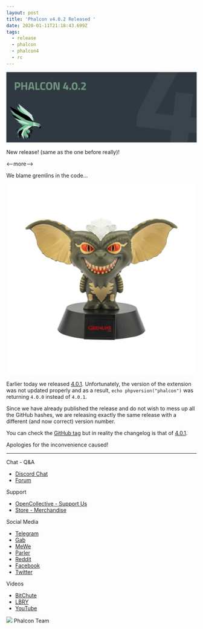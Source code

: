 ```yaml
---
layout: post
title: 'Phalcon v4.0.2 Released '
date: 2020-01-11T21:18:43.699Z
tags:
  - release
  - phalcon
  - phalcon4
  - rc
---
```

![](/assets/files/20200111-phalcon4.0.2.png)

New release! (same as the one before really)!

<--more-->

We blame gremlins in the code...

![](/assets/files/gremlins.jpeg)

Earlier today we released [4.0.1](https://blog.phalcon.io/post/phalcon-v4-0-1-released). Unfortunately, the version of the extension was not updated properly and as a result, `echo phpversion("phalcon")` was returning `4.0.0` instead of `4.0.1`.

Since we have already published the release and do not wish to mess up all the GitHub hashes, we are releasing exactly the same release with a different (and now correct) version number.

You can check the [GitHub tag](https://github.com/phalcon/cphalcon/releases/tag/v4.0.2) but in reality the changelog is that of [4.0.1](https://github.com/phalcon/cphalcon/releases/tag/v4.0.1).

Apologies for the inconvenience caused!

<hr>

Chat - Q&A
* [Discord Chat](https://phalcon.io/discord)
* [Forum](https://phalcon.link/forum)

Support
* [OpenCollective - Support Us](https://phalcon.io/fund)
* [Store - Merchandise](https://phalcon.io/store)

Social Media
* [Telegram](https://phalcon.io/telegram)
* [Gab](https://phalcon.io/gab)
* [MeWe](https://phalcon.io/mewe)
* [Parler](https://phalcon.io/parler)
* [Reddit](https://phalcon.io/reddit)
* [Facebook](https://phalcon.io/fb)
* [Twitter](https://phalcon.io/t)

Videos
* [BitChute](https://phalcon.io/bitchute)
* [LBRY](https://phalcon.io/lbry)
* [YouTube](https://phalcon.io/youtube)

![](https://assets.phalcon.io/phalcon/images/emoji/heart.png) Phalcon Team
